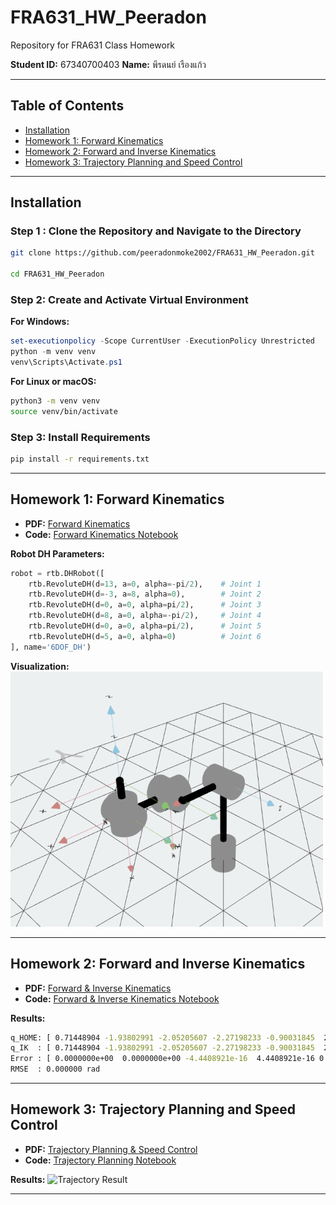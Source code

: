 # FRA631_HW_Peeradon

Repository for FRA631 Class Homework

**Student ID:** 67340700403
**Name:** พีรดนย์ เรืองแก้ว

---

## Table of Contents

* [Installation](#installation)
* [Homework 1: Forward Kinematics](#homework-1-forward-kinematics)
* [Homework 2: Forward and Inverse Kinematics](#homework-2-forward-and-inverse-kinematics)
* [Homework 3: Trajectory Planning and Speed Control](#homework-3-trajectory-planning-and-speed-control)

---

## Installation

### Step 1 : Clone the Repository and Navigate to the Directory

```bash
git clone https://github.com/peeradonmoke2002/FRA631_HW_Peeradon.git

cd FRA631_HW_Peeradon
```



### Step 2: Create and Activate Virtual Environment

**For Windows:**

```powershell
set-executionpolicy -Scope CurrentUser -ExecutionPolicy Unrestricted
python -m venv venv
venv\Scripts\Activate.ps1
```

**For Linux or macOS:**

```bash
python3 -m venv venv
source venv/bin/activate
```

### Step 3: Install Requirements

```bash
pip install -r requirements.txt
```

---

## Homework 1: Forward Kinematics

* **PDF:** [Forward Kinematics](./Hw1/forward_kinematics_hw1.pdf)
* **Code:** [Forward Kinematics Notebook](./Hw1/forward_kinematics_hw1.ipynb)

**Robot DH Parameters:**

```python
robot = rtb.DHRobot([
    rtb.RevoluteDH(d=13, a=0, alpha=-pi/2),    # Joint 1
    rtb.RevoluteDH(d=-3, a=8, alpha=0),        # Joint 2
    rtb.RevoluteDH(d=0, a=0, alpha=pi/2),      # Joint 3
    rtb.RevoluteDH(d=8, a=0, alpha=-pi/2),     # Joint 4
    rtb.RevoluteDH(d=0, a=0, alpha=pi/2),      # Joint 5
    rtb.RevoluteDH(d=5, a=0, alpha=0)          # Joint 6
], name='6DOF_DH')
```

**Visualization:**
![Robot Visualization](./images/robot_view.png)

---

## Homework 2: Forward and Inverse Kinematics

* **PDF:** [Forward & Inverse Kinematics](./Hw2/forward&inv_kinematics_hw2.pdf)
* **Code:** [Forward & Inverse Kinematics Notebook](./Hw2/forward&inv_kinematics_hw2.ipynb)

**Results:**

```bash
q_HOME: [ 0.71448904 -1.93802991 -2.05205607 -2.27198233 -0.90031845  2.36535263]
q_IK  : [ 0.71448904 -1.93802991 -2.05205607 -2.27198233 -0.90031845  2.36535263]
Error : [ 0.0000000e+00  0.0000000e+00 -4.4408921e-16  4.4408921e-16 0.0000000e+00  0.0000000e+00]
RMSE  : 0.000000 rad
```

---

## Homework 3: Trajectory Planning and Speed Control

* **PDF:** [Trajectory Planning & Speed Control](./Hw3/trajectory-planning&speed-control_hw3.pdf)
* **Code:** [Trajectory Planning Notebook](./Hw3/tracjectory-planning&speed-control_hw3.ipynb)

**Results:**
![Trajectory Result](./images/trajectory_result.gif)

---
